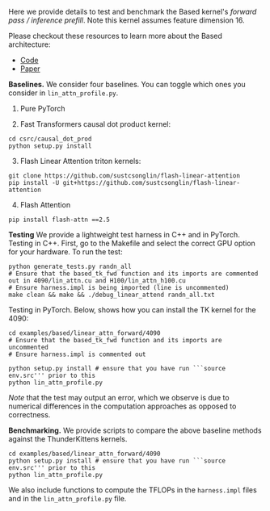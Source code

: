 

Here we provide details to test and benchmark the Based kernel's *forward pass / inference prefill*. Note this kernel assumes feature dimension 16. 

Please checkout these resources to learn more about the Based architecture:
- [Code](https://github.com/HazyResearch/based)
- [Paper](https://arxiv.org/abs/2402.18668)


**Baselines.** We consider four baselines. You can toggle which ones you consider in ```lin_attn_profile.py```. 
1. Pure PyTorch

2. Fast Transformers causal dot product kernel: 
```
cd csrc/causal_dot_prod
python setup.py install
```

3. Flash Linear Attention triton kernels:
```
git clone https://github.com/sustcsonglin/flash-linear-attention
pip install -U git+https://github.com/sustcsonglin/flash-linear-attention
```

4. Flash Attention
```
pip install flash-attn ==2.5
```


**Testing** We provide a lightweight test harness in C++ and in PyTorch. 
Testing in C++. First, go to the Makefile and select the correct GPU option for your hardware. To run the test:
```
python generate_tests.py randn_all
# Ensure that the based_tk_fwd function and its imports are commented out in 4090/lin_attn.cu and H100/lin_attn_h100.cu
# Ensure harness.impl is being imported (line is uncommented)
make clean && make && ./debug_linear_attend randn_all.txt
```

Testing in PyTorch. Below, shows how you can install the TK kernel for the 4090:
```
cd examples/based/linear_attn_forward/4090
# Ensure that the based_tk_fwd function and its imports are uncommented
# Ensure harness.impl is commented out

python setup.py install # ensure that you have run ```source env.src''' prior to this
python lin_attn_profile.py
```
*Note* that the test may output an error, which we observe is due to numerical differences in the computation approaches as opposed to correctness.


**Benchmarking.** We provide scripts to compare the above baseline methods against the ThunderKittens kernels. 
```
cd examples/based/linear_attn_forward/4090
python setup.py install # ensure that you have run ```source env.src''' prior to this
python lin_attn_profile.py 
```

We also include functions to compute the TFLOPs in the ```harness.impl``` files and in the ```lin_attn_profile.py``` file. 




